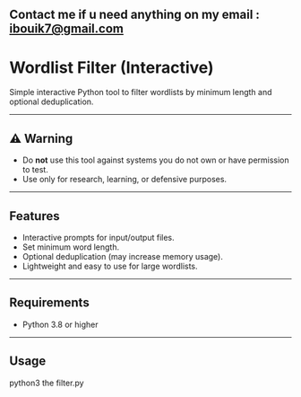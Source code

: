 Contact me if u need anything on my email :          ibouik7@gmail.com
--------------------------------------------------------------------------------------------------------------------------------------------------
# Wordlist Filter (Interactive)

Simple interactive Python tool to filter wordlists by minimum length and optional deduplication.  

---

## ⚠️ Warning
- Do **not** use this tool against systems you do not own or have permission to test.  
- Use only for research, learning, or defensive purposes.  

---

## Features
- Interactive prompts for input/output files.  
- Set minimum word length.  
- Optional deduplication (may increase memory usage).  
- Lightweight and easy to use for large wordlists.

---

## Requirements
- Python 3.8 or higher

-------------------------------------------------------------------------------------------------------------------------------------------------

## Usage
python3 the filter.py
